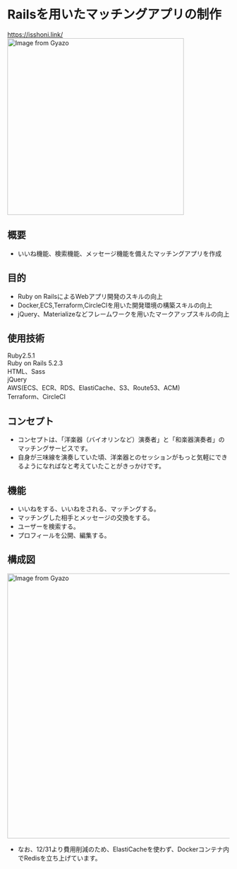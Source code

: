 # Railsを用いたマッチングアプリの制作
<a href="https://isshoni.link/">
  https://isshoni.link/
</a>
</br>
<a href="https://gyazo.com/7e071924eb181df9d0cd69c7d32931d0"><img src="https://i.gyazo.com/7e071924eb181df9d0cd69c7d32931d0.png" alt="Image from Gyazo" width="400"/></a>
</br>  

## 概要

- いいね機能、検索機能、メッセージ機能を備えたマッチングアプリを作成

## 目的

- Ruby on RailsによるWebアプリ開発のスキルの向上
- Docker,ECS,Terraform,CircleCIを用いた開発環境の構築スキルの向上
- jQuery、Materializeなどフレームワークを用いたマークアップスキルの向上

## 使用技術

Ruby2.5.1  
Ruby on Rails 5.2.3    
HTML、Sass  
jQuery  
AWS(ECS、ECR、RDS、ElastiCache、S3、Route53、ACM)  
Terraform、CircleCI


## コンセプト

- コンセプトは、「洋楽器（バイオリンなど）演奏者」と「和楽器演奏者」のマッチングサービスです。
- 自身が三味線を演奏していた頃、洋楽器とのセッションがもっと気軽にできるようになればなと考えていたことがきっかけです。

## 機能

- いいねをする、いいねをされる、マッチングする。
- マッチングした相手とメッセージの交換をする。
- ユーザーを検索する。
- プロフィールを公開、編集する。

## 構成図
<a href="https://gyazo.com/f1300906f3c21b86d1c6387543037d3c"><img src="https://i.gyazo.com/f1300906f3c21b86d1c6387543037d3c.png" alt="Image from Gyazo" width="600"/></a>
</br>
- なお、12/31より費用削減のため、ElastiCacheを使わず、Dockerコンテナ内でRedisを立ち上げています。
